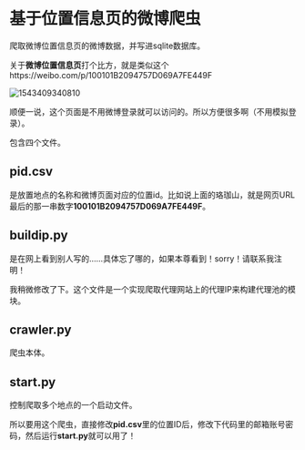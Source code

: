 # 基于位置信息页的微博爬虫

爬取微博位置信息页的微博数据，并写进sqlite数据库。

关于**微博位置信息页**打个比方，就是类似这个https://weibo.com/p/100101B2094757D069A7FE449F

![1543409340810](https://github.com/RealIvyWong/BlogBackup/raw/master/assets/1543409340810.png)

顺便一说，这个页面是不用微博登录就可以访问的。所以方便很多啊（不用模拟登录）。



包含四个文件。

## pid.csv

是放置地点的名称和微博页面对应的位置id。比如说上面的珞珈山，就是网页URL最后的那一串数字**100101B2094757D069A7FE449F**。

## buildip.py

是在网上看到别人写的……具体忘了哪的，如果本尊看到！sorry！请联系我注明！

我稍微修改了下。这个文件是一个实现爬取代理网站上的代理IP来构建代理池的模块。

## crawler.py

爬虫本体。

## start.py

控制爬取多个地点的一个启动文件。



所以要用这个爬虫，直接修改**pid.csv**里的位置ID后，修改下代码里的邮箱账号密码，然后运行**start.py**就可以用了！
